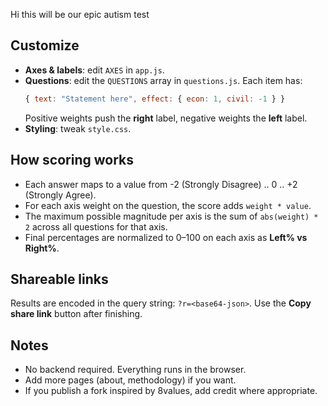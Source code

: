 Hi this will be our epic autism test

## Customize
- **Axes & labels**: edit `AXES` in `app.js`.
- **Questions**: edit the `QUESTIONS` array in `questions.js`. Each item has:
  ```js
  { text: "Statement here", effect: { econ: 1, civil: -1 } }
  ```
  Positive weights push the **right** label, negative weights the **left** label.
- **Styling**: tweak `style.css`.

## How scoring works
- Each answer maps to a value from -2 (Strongly Disagree) .. 0 .. +2 (Strongly Agree).
- For each axis weight on the question, the score adds `weight * value`.
- The maximum possible magnitude per axis is the sum of `abs(weight) * 2` across all questions for that axis.
- Final percentages are normalized to 0–100 on each axis as **Left% vs Right%**.

## Shareable links
Results are encoded in the query string: `?r=<base64-json>`. Use the **Copy share link** button after finishing.

## Notes
- No backend required. Everything runs in the browser.
- Add more pages (about, methodology) if you want.
- If you publish a fork inspired by 8values, add credit where appropriate.
